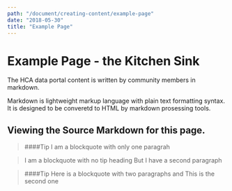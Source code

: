 ```yaml
---
path: "/document/creating-content/example-page"
date: "2018-05-30"
title: "Example Page"
---
```


# Example Page - the Kitchen Sink
 
The HCA data portal content is written by community members in markdown.

Markdown is lightweight markup language with plain text formatting syntax. It is designed to be converetd to HTML by markdown prosessing tools.

## Viewing the Source Markdown for this page.


 
>####Tip
>I am a blockquote with only one paragrah

>I am a blockquote with no tip heading
>But I have a second paragraph

>####Tip
>Here is a blockquote with two paragraphs and
>This is the second one
